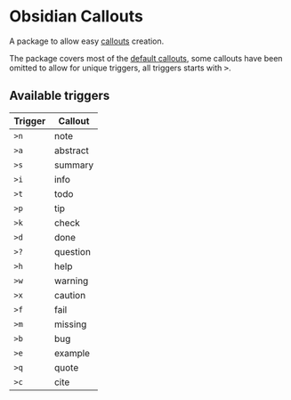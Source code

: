 # Obsidian Callouts

A package to allow easy [callouts](https://help.obsidian.md/Editing+and+formatting/Callouts) creation.

The package covers most of the [default callouts](https://help.obsidian.md/Editing+and+formatting/Callouts#Supported%20types), some callouts have been omitted to allow for unique triggers, all triggers starts with <kbd>></kbd>.

## Available triggers

| Trigger | Callout  |
| ------- | -------- |
| `>n`    | note     |
| `>a`    | abstract |
| `>s`    | summary  |
| `>i`    | info     |
| `>t`    | todo     |
| `>p`    | tip      |
| `>k`    | check    |
| `>d`    | done     |
| `>?`    | question |
| `>h`    | help     |
| `>w`    | warning  |
| `>x`    | caution  |
| `>f`    | fail     |
| `>m`    | missing  |
| `>b`    | bug      |
| `>e`    | example  |
| `>q`    | quote    |
| `>c`    | cite     |

